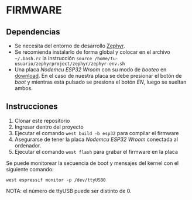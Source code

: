 # FIRMWARE

## Dependencias

* Se necesita del entorno de desarrollo [Zephyr](https://docs.zephyrproject.org/latest/develop/getting_started/index.html).
* Se recomienda instalarlo de forma global y colocar en el archivo `~/.bash.rc` la instrucción `source /home/tu-usuario/zephyrproject/zephyr/zephyr-env.sh`
* Una placa *Nodemcu ESP32 Wroom* con su modo de *booteo* en [download](https://docs.espressif.com/projects/esptool/en/latest/esp32/advanced-topics/boot-mode-selection.html#manual-bootloader). En el caso de nuestra placa se debe presionar el botón de *boot* y mientras está pulsado se presiona el botón *EN*, luego se sueltan ambos.

## Instrucciones

1. Clonar este repositorio
2. Ingresar dentro del proyecto
3. Ejecutar el comando `west build -b esp32` para compilar el firmware
4. Asegurarse de tener la placa *Nodemcu ESP32 Wroom* conectada al ordenador.
5. Ejecutar el comando `west flash` para grabar el firmware en la placa

Se puede monitorear la secuencia de boot y mensajes del kernel con el siguiente comando:

`west espressif monitor -p /dev/ttyUSB0`

NOTA: el número de ttyUSB puede ser distinto de 0.